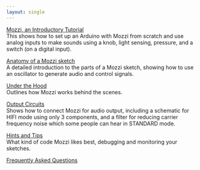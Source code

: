 ```yaml
---
layout: single
---
```


[Mozzi, an Introductory Tutorial](introductory-tutorial/)  
This shows how to set up an Arduino with Mozzi from scratch and use analog inputs to make sounds using a knob, light sensing, pressure, and a switch (on a digital input).

[Anatomy of a Mozzi sketch](a-simple-sketch/)  
A detailed introduction to the parts of a Mozzi sketch, showing how to use an oscillator to generate audio and control signals.

[Under the Hood](under-the-hood/)  
Outlines how Mozzi works behind the scenes.

[Output Circuits](output/)  
Shows how to connect Mozzi for audio output, including a schematic for HIFI mode using only 3 components, and a filter for reducing carrier frequency noise which some people can hear in STANDARD mode.

[Hints and Tips](hints/)  
What kind of code Mozzi likes best, debugging and monitoring your sketches.

[Frequently Asked Questions](faq/)
